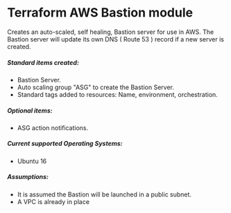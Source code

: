 # Terraform AWS Bastion module
Creates an auto-scaled, self healing, Bastion server for use in AWS. The Bastion server will update its own DNS ( Route 53 ) record if a new server is created. 

##### Standard items created:

 * Bastion Server.
 * Auto scaling group "ASG" to create the Bastion Server.
 * Standard tags added to resources: Name, environment, orchestration.

##### Optional items:

 * ASG action notifications.

##### Current supported Operating Systems:

 * Ubuntu 16

##### Assumptions:

 * It is assumed the Bastion will be launched in a public subnet.
 * A VPC is already in place

